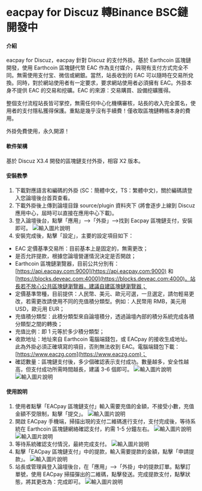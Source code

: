 # eacpay for Discuz   轉Binance BSC鏈開發中

#### 介紹
eacpay for Discuz，eacpay 針對 Discuz 的支付外掛。基於 Earthcoin 區塊鏈開發，使用 Earthcoin 區塊鏈代幣 EAC 作為支付媒介，與現有支付方式完全不同。無需使用支付宝、微信或網銀。當然，站長收到的 EAC 可以隨時在交易所兌換。同時，對於網站使用者有一定要求，要求網站使用者必須擁有 EAC。外掛本身不提供 EAC 的交易和挖礦。EAC 的來源：交易購買、設備挖礦獲得。

整個支付流程站長皆可掌控，無需任何中心化機構審核，站長的收入完全匿名，使用者的支付隱私獲得保護。重點是幾乎沒有手續費！僅收取區塊鏈轉帳本身的費用。

外掛免費使用，永久開源！

#### 軟件架構
基於 Discuz X3.4 開發的區塊鏈支付外掛，相容 X2 版本。

#### 安裝教學

1. 下載對應語言和編碼的外掛 (SC：簡體中文，TS：繁體中文)，關於編碼請登入您論壇後台首頁查看。
2. 下載外掛後上傳到論壇目錄 source/plugin 資料夾下 (將會逐步上線到 Discuz 應用中心，屆時可以直接在應用中心下載)。
3. 登入論壇後台，點擊「應用」-->「外掛」-->找到 Eacpay 區塊鏈支付，安裝即可。
![輸入圖片說明](https://images.gitee.com/uploads/images/2021/1024/161605_c1926bf8_5105092.png "1.png")
4. 安裝完成後，點擊「設定」，主要的設定項目如下：
- EAC 定價基準交易所：目前基本上是固定的，無需更改；
- 是否允許提款，根據您論壇營運情況決定是否開啟；
- Earthcoin 區塊鏈瀏覽器，目前公共分別有： [https://api.eacpay.com:9000](https://api.eacpay.com:9000) 和 [https://blocks.deveac.com:4000](https://blocks.deveac.com:4000)。站長若不放心公共區塊鏈瀏覽器，建議自建區塊鏈瀏覽器；
- 定價基準幣種，目前提供：人民幣、美元、歐元可選，一旦選定，請勿輕易更改，若需更改請使用不同的充值積分類型。例如：人民幣用 RMB，美元用 USD，歐元用 EUR；
- 充值積分類型：此積分類型來自論壇積分，透過論壇內部的積分系統完成各積分類型之間的轉換；
- 充值比例：即 1 元等於多少積分類型；
- 收款地址：地址來自 Earthcoin 電腦端錢包，或 EACpay 的接收生成地址。此為外掛必須正確填寫的項目，否則無法收到 EAC。電腦端錢包下載： [https://www.eaczg.com](https://www.eaczg.com)；
- 確認數量：區塊鏈支付後，多少個確認表示支付成功。數量越多，安全性越高，但支付成功所需時間越長，建議 3-6 個即可。
![輸入圖片說明](https://images.gitee.com/uploads/images/2021/1024/161624_f7145d54_5105092.png "2.png")
![輸入圖片說明](https://images.gitee.com/uploads/images/2021/1024/161642_6e0a7371_5105092.png "3.png")
#### 使用說明

1. 使用者點擊「EACpay 區塊鏈支付」輸入需要充值的金額，不接受小數，充值金額不受限制，點擊「提交」。
![輸入圖片說明](https://images.gitee.com/uploads/images/2021/1024/164600_321640e9_5105092.png "1.png")
2. 開啟 EACpay 手機端，掃描出現的支付二維碼進行支付，支付完成後，等待系統在 Earthcoin 區塊鏈網絡確認支付，約需 1-5 分鐘左右。
![輸入圖片說明](https://images.gitee.com/uploads/images/2021/1118/210312_0f6bf6da_5105092.png "截屏2021-11-18 20.53.28.png")
![輸入圖片說明](https://images.gitee.com/uploads/images/2021/1024/164652_47afc0a4_5105092.jpeg "3.jpeg")
3. 等待系統確認支付情況，最終完成支付。
![輸入圖片說明](https://images.gitee.com/uploads/images/2021/1118/210350_c90b5309_5105092.png "截屏2021-11-18 20.58.33.png")
4. 點擊「EACpay 區塊鏈支付」中的提款，輸入需要提款的金額，點擊「申請提款」。
![輸入圖片說明](https://images.gitee.com/uploads/images/2021/1024/165015_d1188dd2_5105092.png "6.png")
5. 站長或管理員登入論壇後台，在「應用」-->「外掛」中的提款訂單。點擊訂單號，使用 EACpay 掃描彈出的二維碼，點擊發送。完成提款支付，點擊狀態，將其更改為：完成即可。
![輸入圖片說明](https://images.gitee.com/uploads/images/2021/1024/161659_08546a23_5105092.png "截屏2021-10-24 16.06.55.png")
